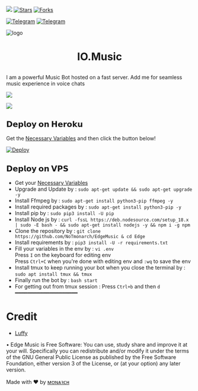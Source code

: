 [![](https://img.shields.io/badge/EDGE-lightgreen)](#)
[![Stars](https://img.shields.io/github/stars/Notmonarch/edgemusic?style=flat-square&color=red)](https://github.com/notmonarch/edgemusic/stargazers)
[![Forks](https://img.shields.io/github/forks/notmonarch/edgemusic?style=flat-square&color=orange)](https://github.com/notmonarch/edgemusic/fork)


[![Telegram](https://img.shields.io/badge/-Support-grey?style=for-the-badge&logo=Telegram&logoColor=white&labelColor=8E2DE2)](https://t.me/edgeBotSupport)
[![Telegram](https://img.shields.io/badge/-UpDate-grey?style=for-the-badge&logo=Telegram&logoColor=white&labelColor=8E2DE2)](https://t.me/edgebots)

![logo](https://telegra.ph/file/2e0b94786bad28feec623.jpg)

<h1 align="center">
  <b>IO.Music</b>
</h1>

## <h2 align="center">
I am a powerful Music Bot hosted on a fast server.
Add me for seamless music experience in voice chats </h2>


<img src="https://readme-typing-svg.herokuapp.com?color=F00FF00&width=1080&lines=A+bot+that+can+play+music+on+Telegram+Group%E2%9D%A4%EF%B8%8F">
</p> 

<img src="https://readme-typing-svg.herokuapp.com?color=F77247&width=980&lines=This+Project+is+made+by+EDGE+BOTS%E2%9D%A4%EF%B8%8F">
</p>

## 𝗗𝗲𝗽𝗹𝗼𝘆 𝗼𝗻 𝗛𝗲𝗿𝗼𝗸𝘂
Get the [Necessary Variables](#Necessary-Variables) and then click the button below!  

[![Deploy](https://www.herokucdn.com/deploy/button.svg)](https://heroku.com/deploy?template=https://github.com/Notmonarch/edgemusic)

## 𝗗𝗲𝗽𝗹𝗼𝘆 𝗼𝗻 𝗩𝗣𝗦
- Get your [Necessary Variables](https://github.com/NoTmonarch/EdgeMusic/blob/master/.env)
- Upgrade and Update by :
`sudo apt-get update && sudo apt-get upgrade -y`
- Install Ffmpeg by :
`sudo apt-get install python3-pip ffmpeg -y`
- Install required packages by :
`sudo apt-get install python3-pip -y`
- Install pip by :
`sudo pip3 install -U pip`
- Install Node js by :
`curl -fssL https://deb.nodesource.com/setup_18.x | sudo -E bash - && sudo apt-get install nodejs -y && npm i -g npm`
- Clone the repository by :
`git clone https://github.com/NoTmonarch/EdgeMusic & cd Edge`
- Install requirements by :
`pip3 install -U -r requirements.txt`
- Fill your variables in the env by :
`vi .env`<br>
Press `I` on the keyboard for editing env<br>
Press `Ctrl+C` when you're done with editing env and `:wq` to save the env<br>
- Install tmux to keep running your bot when you close the terminal by :
`sudo apt install tmux && tmux`
- Finally run the bot by :
`bash start`
- For getting out from tmux session : Press `Ctrl+b` and then `d`<br>
━━━━━━━━━━━━━━━━━━━━

# Credit
  - [Luffy](https://github.com/GeekLuffy)


• Edge Music is Free Software: You can use, study share and improve it at your will. Specifically you can redistribute and/or modify it under the terms of the GNU General Public License as published by the Free Software Foundation, either version 3 of the License, or (at your option) any later version.

Made with ♥️ by [м𑄝ɴᴀꝛᴄʜ](https://github.com/NoTmonarch)